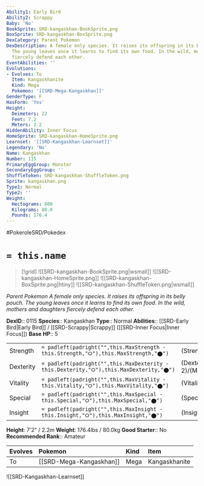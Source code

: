```yaml
---
Ability1: Early Bird
Ability2: Scrappy
Baby: 'No'
BookSprite: SRD-kangaskhan-BookSprite.png
BoxSprite: SRD-kangaskhan-BoxSprite.png
DexCategory: Parent Pokemon
DexDescription: A female only species. It raises its offspring in its belly pouch.
  The young leaves once it learns to find its own food. In the wild, mothers and daughters
  fiercely defend each other.
EventAbilities: ''
Evolutions:
- Evolves: To
  Item: Kangaskhanite
  Kind: Mega
  Pokemon: '[[SRD-Mega-Kangaskhan]]'
GenderType: F
HasForm: 'Yes'
Height:
  Deimeters: 22
  Feet: 7.2
  Meters: 2.2
HiddenAbility: Inner Focus
HomeSprite: SRD-kangaskhan-HomeSprite.png
Learnset: '[[SRD-Kangaskhan-Learnset]]'
Legendary: 'No'
Name: Kangaskhan
Number: 115
PrimaryEggGroup: Monster
SecondaryEggGroup: ''
ShuffleToken: SRD-kangaskhan-ShuffleToken.png
Sprite: kangaskhan.png
Type1: Normal
Type2: ''
Weight:
  Hectograms: 800
  Kilograms: 80.0
  Pounds: 176.4
---
```


#PokeroleSRD/Pokedex

# `= this.name`

> [!grid]
> ![[SRD-kangaskhan-BookSprite.png|wsmall]]
> ![[SRD-kangaskhan-HomeSprite.png]]
> ![[SRD-kangaskhan-BoxSprite.png|htiny]]
> ![[SRD-kangaskhan-ShuffleToken.png|wsmall]]


*Parent Pokemon*
*A female only species. It raises its offspring in its belly pouch. The young leaves once it learns to find its own food. In the wild, mothers and daughters fiercely defend each other.*

**DexID**:: 0115
**Species**:: Kangaskhan
**Type**:: Normal
**Abilities**:: [[SRD-Early Bird|Early Bird]] / [[SRD-Scrappy|Scrappy]] ([[SRD-Inner Focus|Inner Focus]])
**Base HP**:: 5

|           |                                                                                        |                                          |
| --------- | -------------------------------------------------------------------------------------- | ---------------------------------------- |
| Strength  | `= padleft(padright("",this.MaxStrength - this.Strength,"⭘"),this.MaxStrength,"⬤")`    | (Strength::3)/(MaxStrength::6)   |
| Dexterity | `= padleft(padright("",this.MaxDexterity - this.Dexterity,"⭘"),this.MaxDexterity,"⬤")` | (Dexterity:: 2)/(MaxDexterity::5) |
| Vitality  | `= padleft(padright("",this.MaxVitality - this.Vitality,"⭘"),this.MaxVitality,"⬤")`    | (Vitality::2)/(MaxVitality::5)   |
| Special   | `= padleft(padright("",this.MaxSpecial - this.Special,"⭘"),this.MaxSpecial,"⬤")`       | (Special::1)/(MaxSpecial::3)     |
| Insight   | `= padleft(padright("",this.MaxInsight - this.Insight,"⭘"),this.MaxInsight,"⬤")`       | (Insight::2)/(MaxInsight::5)     |

**Height**: 7'2" / 2.2m
**Weight**: 176.4lbs / 80.0kg
**Good Starter**:: No
**Recommended Rank**:: Amateur

| Evolves   | Pokemon                 | Kind   | Item          |
|:----------|:------------------------|:-------|:--------------|
| To        | [[SRD-Mega-Kangaskhan]] | Mega   | Kangaskhanite |

![[SRD-Kangaskhan-Learnset]]